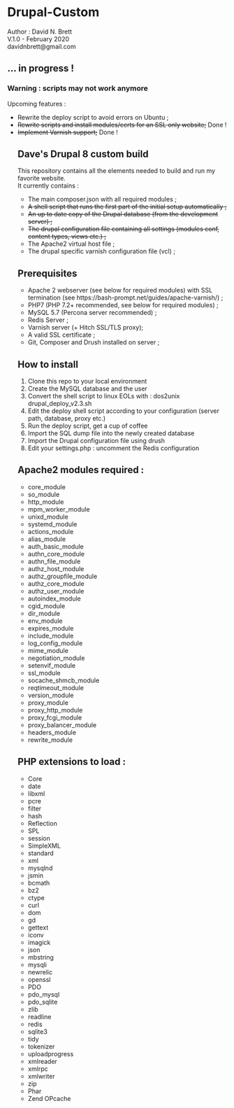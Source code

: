 # Drupal-Custom

<p>Author : David N. Brett<br/>
V.1.0 - February 2020<br/>
davidnbrett@gmail.com</p>


<h2>... in progress !</h2>
<h3>Warning : scripts may not work anymore</h3>

<p>Upcoming features :</p>
<ul><li>Rewrite the deploy script to avoid errors on Ubuntu ;</li>
<li><s>Rewrite scripts and install modules/certs for an SSL only website;</s>  Done !</li>
<li><s>Implement Varnish support;</s>  Done !</li>

<h2>Dave's Drupal 8 custom build</h2>

<p>This repository contains all the elements needed to build and run my favorite website.<br/>It currently contains :</p>
<ul><li>The main composer.json with all required modules ;</li>
<li><s>A shell script that runs the first part of the initial setup automatically ;</s></li>
<li><s>An up to date copy of the Drupal database (from the development server) ;</s></li>
<li><s>The drupal configuration file containing all settings (modules conf, content types, views etc.) ;</s></li>
<li>The Apache2 virtual host file ;</li>
<li>The drupal specific varnish configuration file (vcl) ;</li></ul>    
    
<h2>Prerequisites</h2>     

<ul><li>Apache 2 webserver (see below for required modules) with SSL termination (see https://bash-prompt.net/guides/apache-varnish/) ;</li>
<li>PHP7 (PHP 7.2+ recommended, see below for required modules) ;</li>
<li>MySQL 5.7 (Percona server recommended) ;</li>
<li>Redis Server ;</li>  
<li>Varnish server (+ Hitch SSL/TLS proxy);</li>    
<li>A valid SSL certificate ;</li>
<li>Git, Composer and Drush installed on server ;</li></ul>
    
<h2>How to install</h2>    

<ol><li>Clone this repo to your local environment</li>
<li>Create the MySQL database and the user</li>     
<li>Convert the shell script to linux EOLs with : dos2unix drupal_deploy_v2.3.sh</li>
<li>Edit the deploy shell script according to your configuration (server path, database, proxy etc.)</li>
<li>Run the deploy script, get a cup of coffee</li>   
<li>Import the SQL dump file into the newly created database</li>  
<li>Import the Drupal configuration file using drush</li>
<li>Edit your settings.php : uncomment the Redis configuration</li></ol>
    

<h2>Apache2 modules required :</h2>

<ul><li>core_module</li>
<li>so_module</li>
<li>http_module</li>
<li>mpm_worker_module</li>
<li>unixd_module</li>
<li>systemd_module</li>
<li>actions_module</li>
<li>alias_module</li>
<li>auth_basic_module</li>
<li>authn_core_module</li>
<li>authn_file_module</li>
<li>authz_host_module</li>
<li>authz_groupfile_module</li>
<li>authz_core_module</li>
<li>authz_user_module</li>
<li>autoindex_module</li>
<li>cgid_module</li>
<li>dir_module</li>
<li>env_module</li>
<li>expires_module</li>
<li>include_module</li>
<li>log_config_module</li>
<li>mime_module</li>
<li>negotiation_module</li>
<li>setenvif_module</li>
<li>ssl_module</li>
<li>socache_shmcb_module</li>
<li>reqtimeout_module</li>
<li>version_module</li>
<li>proxy_module</li>
<li>proxy_http_module</li>
<li>proxy_fcgi_module</li>
<li>proxy_balancer_module</li>
<li>headers_module</li>
<li>rewrite_module</li></ul>

<h2>PHP extensions to load :</h2>

<ul><li>Core</li>
<li>date</li>
<li>libxml</li>
<li>pcre</li>
<li>filter</li>
<li>hash</li>
<li>Reflection</li>
<li>SPL</li>
<li>session</li>
<li>SimpleXML</li>
<li>standard</li>
<li>xml</li>
<li>mysqlnd</li>
<li>jsmin</li>
<li>bcmath</li>
<li>bz2</li>
<li>ctype</li>
<li>curl</li>
<li>dom</li>
<li>gd</li>
<li>gettext</li>
<li>iconv</li>
<li>imagick</li>
<li>json</li>
<li>mbstring</li>
<li>mysqli</li>
<li>newrelic</li>
<li>openssl</li>
<li>PDO</li>
<li>pdo_mysql</li>
<li>pdo_sqlite</li>
<li>zlib</li>
<li>readline</li>
<li>redis</li>
<li>sqlite3</li>
<li>tidy</li>
<li>tokenizer</li>
<li>uploadprogress</li>
<li>xmlreader</li>
<li>xmlrpc</li>
<li>xmlwriter</li>
<li>zip</li>
<li>Phar</li>
<li>Zend OPcache</li></ul>